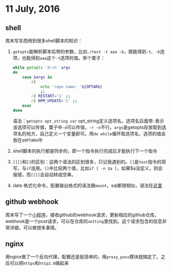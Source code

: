 # 11 July, 2016

## shell

周末写东西用到很多shell脚本的知识：

1. `getopts`能解析脚本后带的参数，比如`./test -t aaa -b`，既能得到`-t`、`-b`选项，也能得到`aaa`这个`-t`选项的值。举个栗子：

    ```bash
    while getopts 'd:rn' args
    do
        case $args in
            d) 
                echo 'repo name: '${OPTARG} 
                ;;
            r) RESTART='1' ;;
            n) NPM_UPDATE='1' ;;
        esac
    done
    ```
    
    语法：`getopts opt_string var` opt_string定义选项名，选项名后面带`:`表示该选项可以传值，栗子中`-d`可以传值，`-r -n`不行。`args`是getopts存放取到选项名的地方，自己定义一个变量即可。用`do while`循环取选项名，选项的值会放在`$OPTARG`中
    
2. shell脚本的执行都是同步的，即一个指令执行完成后才能执行下一个指令
3. `[[]]`和`[]`的区别：这两个语法的区别很多，只记我遇到的。`[]`是`test`指令的简写，与`if`连用。`[]`中比较两个值，比如`if [ -n $a ]`，如果$a没定义，则会报错，而`[[]]`会自动转成空串。
3. date 格式化命令，配置输出格式的语法跟`mount`，sql都很相似，语法在[这里](http://blog.sina.com.cn/s/blog_61c006ea0100mgxe.html)

## github webhook

周末写了一个[小程序](https://github.com/YDSS/webhook-transit-service)，接收github的webhook请求，更新相应的github仓库。webhook是一个post请求，可以在仓库的`setting`里找到。这个请求包含的信息非常详细，可以做很多事情。

## nginx

用nginx做了一个反向代理，配置还是挺简单的，用`proxy_pass`模块就搞定了。之后可以把`https`和`http2.0`搞起来

